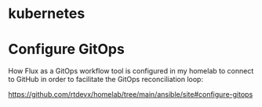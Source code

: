 # kubernetes

# Configure GitOps

How Flux as a GitOps workflow tool is configured in my homelab to connect to GitHub in order to facilitate the GitOps reconciliation loop:

https://github.com/rtdevx/homelab/tree/main/ansible/site#configure-gitops